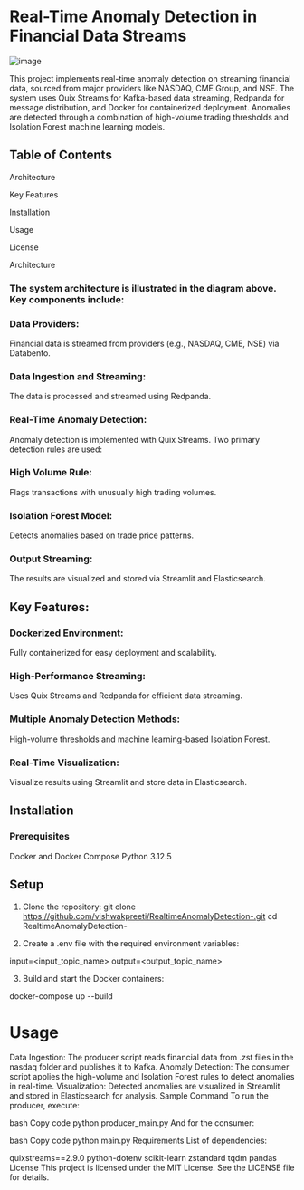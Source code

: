 # Real-Time Anomaly Detection in Financial Data Streams

![image](https://github.com/user-attachments/assets/11dd9dc4-a684-4919-98d1-9faeb3a1af17)

This project implements real-time anomaly detection on streaming financial data, sourced from major providers like NASDAQ, CME Group, and NSE. The system uses Quix Streams for Kafka-based data streaming, Redpanda for message distribution, and Docker for containerized deployment. Anomalies are detected through a combination of high-volume trading thresholds and Isolation Forest machine learning models.

## Table of Contents

Architecture

Key Features

Installation

Usage

License

Architecture

### The system architecture is illustrated in the diagram above. Key components include:

### Data Providers: 
Financial data is streamed from providers (e.g., NASDAQ, CME, NSE) via Databento.

### Data Ingestion and Streaming: 
The data is processed and streamed using Redpanda.

### Real-Time Anomaly Detection: 
Anomaly detection is implemented with Quix Streams. Two primary detection rules are used:

### High Volume Rule: 
Flags transactions with unusually high trading volumes.

### Isolation Forest Model: 
Detects anomalies based on trade price patterns.

### Output Streaming: 
The results are visualized and stored via Streamlit and Elasticsearch.

## Key Features:

### Dockerized Environment: 
Fully containerized for easy deployment and scalability.

### High-Performance Streaming: 
Uses Quix Streams and Redpanda for efficient data streaming.

### Multiple Anomaly Detection Methods: 
High-volume thresholds and machine learning-based Isolation Forest.

### Real-Time Visualization: 
Visualize results using Streamlit and store data in Elasticsearch.

## Installation

### Prerequisites

Docker and Docker Compose
Python 3.12.5

## Setup

1. Clone the repository: 
git clone https://github.com/vishwakpreeti/RealtimeAnomalyDetection-.git
cd RealtimeAnomalyDetection-

2. Create a .env file with the required environment variables:

input=<input_topic_name>
output=<output_topic_name>

3. Build and start the Docker containers:

docker-compose up --build

# Usage
Data Ingestion: The producer script reads financial data from .zst files in the nasdaq folder and publishes it to Kafka.
Anomaly Detection: The consumer script applies the high-volume and Isolation Forest rules to detect anomalies in real-time.
Visualization: Detected anomalies are visualized in Streamlit and stored in Elasticsearch for analysis.
Sample Command
To run the producer, execute:

bash
Copy code
python producer_main.py
And for the consumer:

bash
Copy code
python main.py
Requirements
List of dependencies:

quixstreams==2.9.0
python-dotenv
scikit-learn
zstandard
tqdm
pandas
License
This project is licensed under the MIT License. See the LICENSE file for details.
